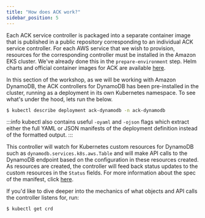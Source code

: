 ```yaml
---
title: "How does ACK work?"
sidebar_position: 5
---
```


Each ACK service controller is packaged into a separate container image that is published in a public repository corresponding to an individual ACK service controller. For each AWS service that we wish to provision, resources for the corresponding controller must be installed in the Amazon EKS cluster. We've already done this in the ```prepare-environment``` step. Helm charts and official container images for ACK are available [here](https://gallery.ecr.aws/aws-controllers-k8s).

In this section of the workshop, as we will be working with Amazon DynamoDB, the ACK controllers for DynamoDB has been pre-installed in the cluster, running as a deployment in its own Kubernetes namespace. To see what's under the hood, lets run the below.

```bash
$ kubectl describe deployment ack-dynamodb -n ack-dynamodb
```

:::info
kubectl also contains useful `-oyaml` and `-ojson` flags which extract either the full YAML or JSON manifests of the deployment definition instead of the formatted output.
:::

This controller will watch for Kubernetes custom resources for DynamoDB such as `dynamodb.services.k8s.aws.Table` and will make API calls to the DynamoDB endpoint based on the configuration in these resources created. As resources are created, the controller will feed back status updates to the custom resources in the `Status` fields. For more information about the spec of the manifest, click [here](https://aws-controllers-k8s.github.io/community/reference/).

If you'd like to dive deeper into the mechanics of what objects and API calls the controller listens for, run:

```bash
$ kubectl get crd 
```
